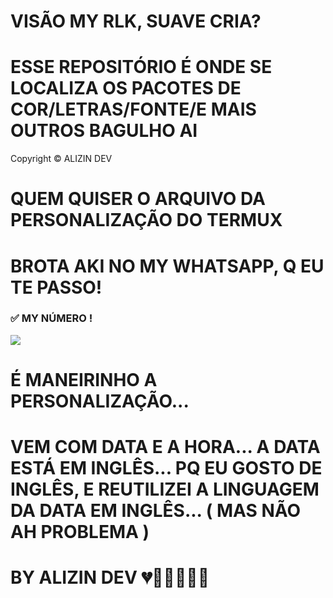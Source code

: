 # VISÃO MY RLK, SUAVE CRIA? 











# ESSE REPOSITÓRIO É ONDE SE LOCALIZA OS PACOTES DE COR/LETRAS/FONTE/E MAIS OUTROS BAGULHO AI



Copyright © ALIZIN DEV 


  # QUEM QUISER O ARQUIVO DA PERSONALIZAÇÃO DO   TERMUX 

   

   
# BROTA AKI NO MY WHATSAPP, Q EU TE PASSO!

   
### ✅ MY  NÚMERO !

<a href="https://wa.me/17755462690?text=vs alizin, vim pelo seu github, sobre a personalização do termux !!" target="blank"><img src="https://img.shields.io/badge/1️⃣_ALIZIN DEV-25D366?style=for-the-badge&logo=whatsapp&logoColor=white" />

</a>


   

   

  # É MANEIRINHO A PERSONALIZAÇÃO...

  # VEM COM DATA E A HORA... A DATA ESTÁ EM INGLÊS... PQ EU GOSTO DE INGLÊS, E REUTILIZEI A LINGUAGEM DA DATA EM INGLÊS... ( MAS NÃO AH PROBLEMA )

   
   # BY ALIZIN DEV 💔🙅🏽‍♂️🥷🏾

